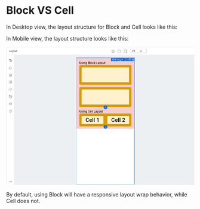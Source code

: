 # Block VS Cell



In Desktop view, the layout structure for Block and Cell looks like this:



In Mobile view, the layout structure looks like this:



![Image Description](./images/image_77.jpeg)

By default, using Block will have a responsive layout wrap behavior, while Cell does not.



